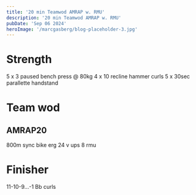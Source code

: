 ```yaml
---
title: '20 min Teamwod AMRAP w. RMU'
description: '20 min Teamwod AMRAP w. RMU'
pubDate: 'Sep 06 2024'
heroImage: '/marcgasberg/blog-placeholder-3.jpg'
---
```


# Strength 
5 x 3 paused bench press @ 80kg 
4 x 10 recline hammer curls 
5 x 30sec parallette handstand

# Team wod
## AMRAP20
800m sync bike erg 
24 v ups
8 rmu

# Finisher 
11-10-9...-1
Bb curls 

